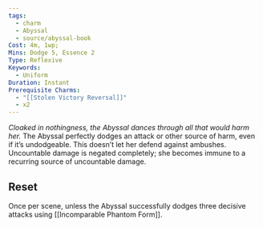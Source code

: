 ```yaml
---
tags:
  - charm
  - Abyssal
  - source/abyssal-book
Cost: 4m, 1wp;
Mins: Dodge 5, Essence 2
Type: Reflexive
Keywords:
  - Uniform
Duration: Instant
Prerequisite Charms:
  - "[[Stolen Victory Reversal]]"
  - x2
---
```

*Cloaked in nothingness, the Abyssal dances through all that would harm her.*
The Abyssal perfectly dodges an attack or other source of harm, even if it’s undodgeable. This doesn’t let her defend against ambushes. Uncountable damage is negated completely; she becomes immune to a recurring source of uncountable damage.
## Reset 
Once per scene, unless the Abyssal successfully dodges three decisive attacks using [[Incomparable Phantom Form]].